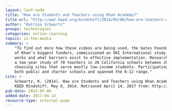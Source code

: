 ```yaml
---
layout: leaf-node
title: "How are Students and Teachers using Khan Academy?"
title-url: "http://ww2.kqed.org/mindshift/2014/05/06/how-are-teachers-and-students-using-khan-academy/"
author: "Katrina Schwartz"
groups: technologies
categories: online-learning
topics: in-the-media
summary: >
    "To find out more how these videos are being used, the Gates Foundation, one
    of Khan’s biggest funders, commissioned an SRI International study on what
    works and what barriers exist to effective implementation. Researchers conducted
    a two-year study of 70 teachers in 20 California schools between 2011-2013,
    choosing sites that serve mostly low-income students. Participating schools included
    both public and charter schools and spanned the K-12 range."
cite: >
    Schwartz, K. (2014). How are Students and Teachers using Khan Academy?.
    KQED Mindshift. May 6, 2014. Retrieved April 14, 2017 from: http://ww2.kqed.org/mindshift/2014/05/06/how-are-teachers-and-students-using-khan-academy/
pub-date: 2014-05-06
added-date: 2017-04-14
resource-type: external-page
---
```

